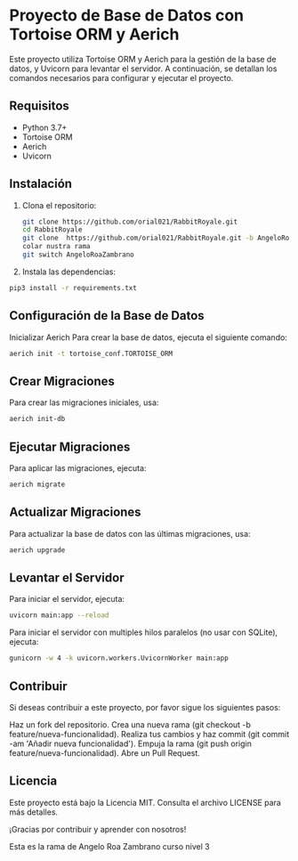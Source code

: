 # Proyecto de Base de Datos con Tortoise ORM y Aerich

Este proyecto utiliza Tortoise ORM y Aerich para la gestión de la base de datos, y Uvicorn para levantar el servidor. A continuación, se detallan los comandos necesarios para configurar y ejecutar el proyecto.

## Requisitos

- Python 3.7+
- Tortoise ORM
- Aerich
- Uvicorn

## Instalación

1. Clona el repositorio:
   ```bash
   git clone https://github.com/orial021/RabbitRoyale.git
   cd RabbitRoyale
   git clone  https://github.com/orial021/RabbitRoyale.git -b AngeloRoaZambrano
   colar nustra rama
   git switch AngeloRoaZambrano
   ```

2. Instala las dependencias:

```bash
pip3 install -r requirements.txt
```

## Configuración de la Base de Datos
Inicializar Aerich
Para crear la base de datos, ejecuta el siguiente comando:

```bash
aerich init -t tortoise_conf.TORTOISE_ORM
```

## Crear Migraciones
Para crear las migraciones iniciales, usa:

```bash
aerich init-db
```

## Ejecutar Migraciones
Para aplicar las migraciones, ejecuta:
```bash
aerich migrate
```

## Actualizar Migraciones
Para actualizar la base de datos con las últimas migraciones, usa:

```bash
aerich upgrade
```

## Levantar el Servidor
Para iniciar el servidor, ejecuta:

```bash
uvicorn main:app --reload
```

Para iniciar el servidor con multiples hilos paralelos (no usar con SQLite), ejecuta:

```bash
gunicorn -w 4 -k uvicorn.workers.UvicornWorker main:app
```
## Contribuir
Si deseas contribuir a este proyecto, por favor sigue los siguientes pasos:

Haz un fork del repositorio.
Crea una nueva rama (git checkout -b feature/nueva-funcionalidad).
Realiza tus cambios y haz commit (git commit -am 'Añadir nueva funcionalidad').
Empuja la rama (git push origin feature/nueva-funcionalidad).
Abre un Pull Request.

## Licencia
Este proyecto está bajo la Licencia MIT. Consulta el archivo LICENSE para más detalles.

¡Gracias por contribuir y aprender con nosotros!

Esta es la rama de Angelo Roa Zambrano curso nivel 3